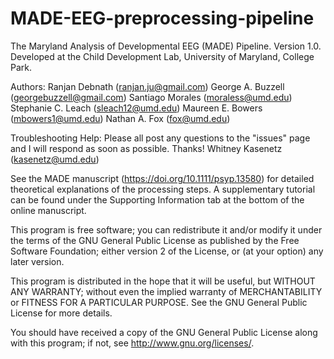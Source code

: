 # MADE-EEG-preprocessing-pipeline
The Maryland Analysis of Developmental EEG (MADE) Pipeline. Version 1.0.
Developed at the Child Development Lab, University of Maryland, College Park.

Authors:
Ranjan Debnath (ranjan.ju@gmail.com)
George A. Buzzell (georgebuzzell@gmail.com)
Santiago Morales  (moraless@umd.edu)
Stephanie C. Leach (sleach12@umd.edu)
Maureen E. Bowers (mbowers1@umd.edu)
Nathan A. Fox (fox@umd.edu)

Troubleshooting Help:
Please all post any questions to the "issues" page and I will respond as soon as possible. Thanks!
Whitney Kasenetz (kasenetz@umd.edu) 

See the MADE manuscript (https://doi.org/10.1111/psyp.13580) for detailed theoretical explanations of the processing steps. 
A supplementary tutorial can be found under the Supporting Information tab at the bottom of the online manuscript.

This program is free software; you can redistribute it and/or modify it under the terms of the GNU General Public License 
as published by the Free Software Foundation; either version 2 of the License, or (at your option) any later version.

This program is distributed in the hope that it will be useful, but WITHOUT ANY WARRANTY; without even the implied 
warranty of MERCHANTABILITY or FITNESS FOR A PARTICULAR PURPOSE.  See the GNU General Public License for more details.

You should have received a copy of the GNU General Public License along with this program; 
if not, see <http://www.gnu.org/licenses/>.
